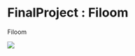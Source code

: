 # FinalProject : Filoom

Filoom



<img src="https://github.com/user-attachments/assets/eddfdad1-91e8-44cc-acfa-190de82f0451" width:300px height:300px>






